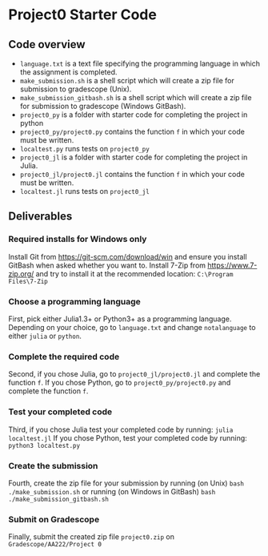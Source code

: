 # Project0 Starter Code

## Code overview
- `language.txt` is a text file specifying the programming language in which the assignment is completed.
- `make_submission.sh` is a shell script which will create a zip file for submission to gradescope (Unix).
- `make_submission_gitbash.sh` is a shell script which will create a zip file for submission to gradescope (Windows GitBash).
- `project0_py` is a folder with starter code for completing the project in python
- `project0_py/project0.py` contains the function `f` in which your code must be written.
- `localtest.py` runs tests on `project0_py`
- `project0_jl` is a folder with starter code for completing the project in Julia.
- `project0_jl/project0.jl` contains the function `f` in which your code must be written.
- `localtest.jl` runs tests on `project0_jl`

## Deliverables

### Required installs for Windows only
Install Git from <https://git-scm.com/download/win> and ensure you install GitBash when asked whether you want to.
Install 7-Zip from <https://www.7-zip.org/> and try to install it at the recommended location:
`C:\Program Files\7-Zip`


### Choose a programming language
First, pick either Julia1.3+ or Python3+ as a programming language. Depending on your choice, go to `language.txt` and change `notalanguage` to either `julia` or `python`.

### Complete the required code
Second, if you chose Julia, go to `project0_jl/project0.jl` and complete the function `f`. If you chose Python, go to `project0_py/project0.py` and complete the function `f`.

### Test your completed code
Third, if you chose Julia test your completed code by running:
`julia localtest.jl` 
If you chose Python, test your completed code by running:
`python3 localtest.py`

### Create the submission
Fourth, create the zip file for your submission by running (on Unix)
`bash ./make_submission.sh`
or running (on Windows in GitBash)
`bash ./make_submission_gitbash.sh`

### Submit on Gradescope
Finally, submit the created zip file `project0.zip` on `Gradescope/AA222/Project 0`
